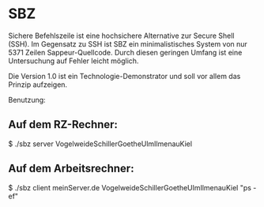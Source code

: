 # SBZ

Sichere Befehlszeile ist eine hochsichere Alternative zur Secure Shell (SSH).
Im Gegensatz zu SSH ist SBZ ein minimalistisches System von nur 5371 Zeilen
Sappeur-Quellcode.
Durch diesen geringen Umfang ist eine Untersuchung auf Fehler leicht möglich.

Die Version 1.0 ist ein Technologie-Demonstrator und soll vor allem das
Prinzip aufzeigen. 

Benutzung: 

## Auf dem RZ-Rechner:
$ ./sbz server VogelweideSchillerGoetheUlmIlmenauKiel


## Auf dem Arbeitsrechner:
$ ./sbz client meinServer.de VogelweideSchillerGoetheUlmIlmenauKiel "ps -ef"

